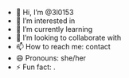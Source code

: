 - 👋 Hi, I’m @3l0153
- 👀 I’m interested in 
- 🌱 I’m currently learning
- 💞️ I’m looking to collaborate with
- 📫 How to reach me: contact
- 😄 Pronouns: she/her
- ⚡ Fun fact: .

<!---
3l0153/3l0153 is a ✨ special ✨ repository because its `README.md` (this file) appears on your GitHub profile.
You can click the Preview link to take a look at your changes.
--->
